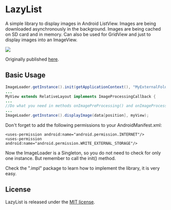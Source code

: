 # LazyList

A simple library to display images in Android ListView. Images are being downloaded asynchronously in the background. Images are being cached on SD card and in memory. Can also be used for GridView and just to display images into an ImageView.

<img src="http://img718.imageshack.us/img718/9149/screen1sx.png" />

Originally published <a href="http://stackoverflow.com/questions/541966/android-how-do-i-do-a-lazy-load-of-images-in-listview/3068012#3068012">here</a>.

## Basic Usage
``` java
ImageLoader.getInstance().init(getApplicationContext(), "MyExternalFolder");
...
MyView extends RelativeLayout implements ImageProcessingCallback {
...
//Do what you need in methods onImagePreProcessing() and onImageProcessing(Bitmap bitmap)
...
ImageLoader.getInstance().displayImage(data[position], myView);
```
Don't forget to add the following permissions to your AndroidManifest.xml:

    <uses-permission android:name="android.permission.INTERNET"/>
    <uses-permission android:name="android.permission.WRITE_EXTERNAL_STORAGE"/>

Now the ImageLoader is a Singleton, so you do not need to check for only one instance. But remember to call the init() method.

Check the ".impl" package to learn how to implement the library, it is very easy.

## License

LazyList is released under the <a href="https://github.com/thest1/LazyList/blob/master/LICENSE">MIT license</a>.
